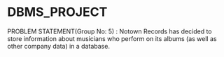 # DBMS_PROJECT

PROBLEM STATEMENT(Group No: 5) : 
Notown Records has decided to store information about musicians who perform on its albums (as well as other company data) in a database. 
